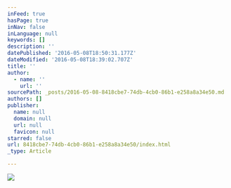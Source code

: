 ```yaml
---
inFeed: true
hasPage: true
inNav: false
inLanguage: null
keywords: []
description: ''
datePublished: '2016-05-08T18:50:31.177Z'
dateModified: '2016-05-08T18:39:02.707Z'
title: ''
author:
  - name: ''
    url: ''
sourcePath: _posts/2016-05-08-8418cbe7-74db-4cb0-86b1-e258a8a34e50.md
authors: []
publisher:
  name: null
  domain: null
  url: null
  favicon: null
starred: false
url: 8418cbe7-74db-4cb0-86b1-e258a8a34e50/index.html
_type: Article

---
```

![](https://the-grid-user-content.s3-us-west-2.amazonaws.com/f4ee48ef-9088-4e96-9508-1c5a7553adf5.jpg)
